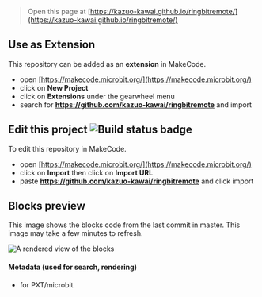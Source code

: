 
> Open this page at [https://kazuo-kawai.github.io/ringbitremote/](https://kazuo-kawai.github.io/ringbitremote/)

## Use as Extension

This repository can be added as an **extension** in MakeCode.

* open [https://makecode.microbit.org/](https://makecode.microbit.org/)
* click on **New Project**
* click on **Extensions** under the gearwheel menu
* search for **https://github.com/kazuo-kawai/ringbitremote** and import

## Edit this project ![Build status badge](https://github.com/kazuo-kawai/ringbitremote/workflows/MakeCode/badge.svg)

To edit this repository in MakeCode.

* open [https://makecode.microbit.org/](https://makecode.microbit.org/)
* click on **Import** then click on **Import URL**
* paste **https://github.com/kazuo-kawai/ringbitremote** and click import

## Blocks preview

This image shows the blocks code from the last commit in master.
This image may take a few minutes to refresh.

![A rendered view of the blocks](https://github.com/kazuo-kawai/ringbitremote/raw/master/.github/makecode/blocks.png)

#### Metadata (used for search, rendering)

* for PXT/microbit
<script src="https://makecode.com/gh-pages-embed.js"></script><script>makeCodeRender("{{ site.makecode.home_url }}", "{{ site.github.owner_name }}/{{ site.github.repository_name }}");</script>
